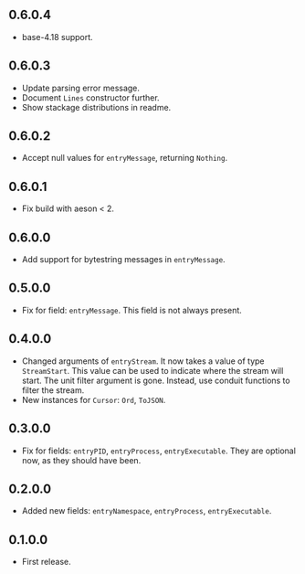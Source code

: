## 0.6.0.4
* base-4.18 support.

## 0.6.0.3
* Update parsing error message.
* Document `Lines` constructor further.
* Show stackage distributions in readme.

## 0.6.0.2
* Accept null values for `entryMessage`, returning `Nothing`.

## 0.6.0.1
* Fix build with aeson < 2.

## 0.6.0.0
* Add support for bytestring messages in `entryMessage`.

## 0.5.0.0
* Fix for field: `entryMessage`. This field is not always present.

## 0.4.0.0
* Changed arguments of `entryStream`. It now takes a value of type
  `StreamStart`. This value can be used to indicate where the stream
  will start. The unit filter argument is gone. Instead, use conduit
  functions to filter the stream.
* New instances for `Cursor`: `Ord`, `ToJSON`.

## 0.3.0.0
* Fix for fields: `entryPID`, `entryProcess`, `entryExecutable`.
  They are optional now, as they should have been.

## 0.2.0.0
* Added new fields: `entryNamespace`, `entryProcess`, `entryExecutable`.

## 0.1.0.0
* First release.
